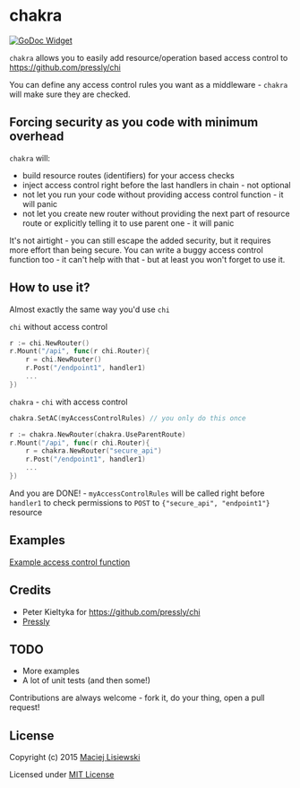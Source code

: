 chakra
===

[![GoDoc Widget]][GoDoc]

`chakra` allows you to easily add resource/operation based access control to https://github.com/pressly/chi

You can define any access control rules you want as a middleware - `chakra` will make sure they are checked.


## Forcing security as you code with minimum overhead

`chakra` will:

* build resource routes (identifiers) for your access checks
* inject access control right before the last handlers in chain - not optional
* not let you run your code without providing access control function - it will panic
* not let you create new router without providing the next part of resource route or explicitly telling it to use parent one - it will panic

It's not airtight - you can still escape the added security, but it requires more effort than being secure.
You can write a buggy access control function too - it can't help with that - but at least you won't forget to use it.


## How to use it?

Almost exactly the same way you'd use `chi`

`chi` without access control
```go
r := chi.NewRouter()
r.Mount("/api", func(r chi.Router){
    r = chi.NewRouter()
    r.Post("/endpoint1", handler1)
    ...
})
```

`chakra` - `chi` with access control
```go
chakra.SetAC(myAccessControlRules) // you only do this once

r := chakra.NewRouter(chakra.UseParentRoute)
r.Mount("/api", func(r chi.Router){
    r = chakra.NewRouter("secure_api")
    r.Post("/endpoint1", handler1)
    ...
})
```

And you are DONE! - `myAccessControlRules` will be called right before `handler1` to check permissions to `POST` to `{"secure_api", "endpoint1"}` resource


## Examples

[Example access control function](https://github.com/c2h5oh/chakra/blob/master/example/access_control.go)


## Credits

* Peter Kieltyka for https://github.com/pressly/chi
* [Pressly](https://pressly.com)


## TODO

* More examples
* A lot of unit tests (and then some!)

Contributions are always welcome - fork it, do your thing, open a pull request!

## License

Copyright (c) 2015 [Maciej Lisiewski](https://github.com/c2h5oh)

Licensed under [MIT License](./LICENSE)

[GoDoc]: https://godoc.org/github.com/c2h5oh/chakra
[GoDoc Widget]: https://godoc.org/github.com/c2h5oh/chakra?status.svg

